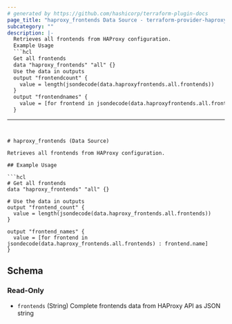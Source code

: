 ```yaml
---
# generated by https://github.com/hashicorp/terraform-plugin-docs
page_title: "haproxy_frontends Data Source - terraform-provider-haproxy"
subcategory: ""
description: |-
  Retrieves all frontends from HAProxy configuration.
  Example Usage
  ```hcl
  Get all frontends
  data "haproxy_frontends" "all" {}
  Use the data in outputs
  output "frontendcount" {
    value = length(jsondecode(data.haproxyfrontends.all.frontends))
  }
  output "frontendnames" {
    value = [for frontend in jsondecode(data.haproxyfrontends.all.frontends) : frontend.name]
  }
  ```
---
```


# haproxy_frontends (Data Source)

Retrieves all frontends from HAProxy configuration.

## Example Usage

```hcl
# Get all frontends
data "haproxy_frontends" "all" {}

# Use the data in outputs
output "frontend_count" {
  value = length(jsondecode(data.haproxy_frontends.all.frontends))
}

output "frontend_names" {
  value = [for frontend in jsondecode(data.haproxy_frontends.all.frontends) : frontend.name]
}
```



<!-- schema generated by tfplugindocs -->
## Schema

### Read-Only

- `frontends` (String) Complete frontends data from HAProxy API as JSON string
